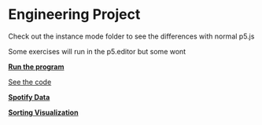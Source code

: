 # Engineering Project
Check out the instance mode folder to see the differences with normal p5.js

Some exercises will run in the p5.editor but some wont

[**Run the program**](https://mzamora1.github.io/home.html)

[See the code](https://github.com/mzamora1/mzamora1.github.io)
 

[**Spotify Data**](https://mzamora1.github.io/Spotify-Data/)

[**Sorting Visualization**](https://mzamora1.github.io/Sorting-Visualization/)
